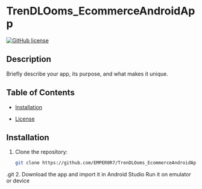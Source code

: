# TrenDLOoms_EcommerceAndroidApp


[![GitHub license](https://img.shields.io/badge/license-MIT-blue.svg)](LICENSE)

## Description

Briefly describe your app, its purpose, and what makes it unique.

## Table of Contents

- [Installation](#installation)


- [License](#license)

## Installation



1. Clone the repository:

   ```bash
   git clone https://github.com/EMPER0R7/TrenDLOoms_EcommerceAndroidApp
.git
2. Download the app and import it in Android Studio
   Run it on emulator or device
